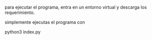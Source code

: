 para ejecutar el programa, entra en un entorno virtual y descarga los requerimiento.

simplemente ejecutas el programa con

  python3 index.py
